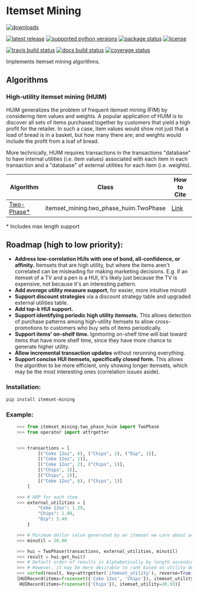 # Itemset Mining
<a href="https://pypi.org/project/itemset-mining/"><img src="https://img.shields.io/pypi/dm/itemset-mining?style=for-the-badge" alt="downloads" /></a>  

<a href="https://pypi.org/project/itemset-mining/"><img src="https://img.shields.io/pypi/v/itemset-mining?style=for-the-badge" alt="latest release" /></a>
<a href="https://pypi.org/project/itemset-mining/"><img src="https://img.shields.io/pypi/pyversions/itemset-mining?style=for-the-badge" alt="supported python versions" /></a>
<a href="https://pypi.org/project/itemset-mining/"><img src="https://img.shields.io/pypi/status/itemset-mining?style=for-the-badge" alt="package status" /></a>
<a href="https://github.com/ZaxR/itemset-mining/blob/master/LICENSE"><img src="https://img.shields.io/pypi/l/itemset-mining?style=for-the-badge" alt="license" /></a>

<a href="https://travis-ci.com/ZaxR/itemset_mining"><img src="https://img.shields.io/travis/com/ZaxR/itemset_mining?style=for-the-badge" alt="travis build status" /></a>
<a href="https://itemset_mining.readthedocs.io/en/latest/"><img src="https://img.shields.io/readthedocs/itemset_mining/latest?style=for-the-badge" alt="docs build status" /></a>
<a href="https://codecov.io/gh/ZaxR/itemset_mining"><img src="https://img.shields.io/codecov/c/github/zaxr/itemset_mining?style=for-the-badge" alt="coverage status" /></a>

Implements itemset mining algorithms.

## Algorithms

### High-utility itemset mining (HUIM)
HUIM generalizes the problem of frequent itemset mining (FIM) by considering item values and weights. A popular application of HUIM is to discover all sets of items purchased together by customers that yield a high profit for the retailer. In such a case, item values would show not just that a load of bread is in a basket, but how many there are; and weights would include the profit from a loaf of bread.

More technically, HUIM requires transactions in the transactions "database" to have internal utilities (i.e. item values) associated with each item in each transaction and a "database" of external utilities for each item (i.e. weights).

| Algorithm        | Class                                  | How to Cite |
|------------------|----------------------------------------|-------------|
| [Two-Phase\*][1] | itemset_mining.two_phase_huim.TwoPhase | [Link][2]   |

\* Includes max length support<br>

[1]: <http://cucis.ece.northwestern.edu/publications/pdf/LiuLia05A.pdf> "Two-Phase (2005)"
[2]: <https://link.springer.com/chapter/10.1007/11430919_79#citeas> "Get citation text"
  
## Roadmap (high to low priority):
- **Address low-correlation HUIs with one of bond, all-confidence, or affinity.** Itemsets that are high utility, but where the items aren't correlated can be misleading for making marketing decisions. E.g. if an itemset of a TV and a pen is a HUI, it's likely just because the TV is expensive, not because it's an interesting pattern.
- **Add *average* utility measure support**, for easier, more intuitive minutil
- **Support discount strategies** via a discount strategy table and upgraded external utilities table.
- **Add top-k HUI support.**
- **Support identifying periodic high utility itemsets.** This allows detection of purchase patterns among high-utility itemsets to allow cross-promotions to customers who buy sets of items periodically.
- **Support items' on-shelf time.** Ignmoring on-shelf time will biat toward items that have more shelf time, since they have more chance to generate higher utility.
- **Allow incremental transaction updates** without rerunning everything.
- **Support concise HUI itemsets, specifically closed form.** This allows the algorithm to be more efficient, only showing longer itemsets, which may be the most interesting ones (correlation issues aside).
  
### Installation:
```bash
pip install itemset-mining
```
  
### Example:

```python
    >>> from itemset_mining.two_phase_huim import TwoPhase
    >>> from operator import attrgetter


    >>> transactions = [
            [("Coke 12oz", 6), ("Chips", 2), ("Dip", 1)],
            [("Coke 12oz", 1)],
            [("Coke 12oz", 2), ("Chips", 1)],
            [("Chips", 1)],
            [("Chips", 2)],
            [("Coke 12oz", 6), ("Chips", 1)]
        ]

    >>> # ARP for each item
    >>> external_utilities = {
            "Coke 12oz": 1.29,
            "Chips": 2.99,
            "Dip": 3.49
        }

    >>> # Minimum dollar value generated by an itemset we care about across all transactions
    >>> minutil = 20.00

    >>> hui = TwoPhase(transactions, external_utilities, minutil)
    >>> result = hui.get_hui()
    >>> # Default order of results is Alphabetically by length ascending for the itemset.
    >>> # However, it may be more desirable to rank based on utility descending, as below
    >>> sorted(result, key=attrgetter('itemset_utility'), reverse=True)
    [HUIRecord(items=frozenset({'Coke 12oz', 'Chips'}), itemset_utility=30.02),
     HUIRecord(items=frozenset({'Chips'}), itemset_utility=20.93)]

```
